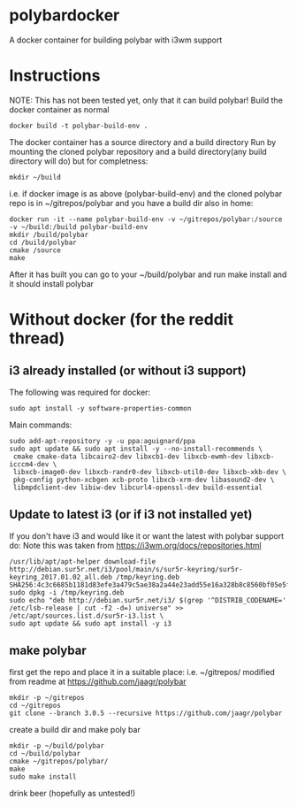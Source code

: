 # polybardocker
A docker container for building polybar with i3wm support

# Instructions
NOTE: This has not been tested yet, only that it can build polybar!
Build the docker container as normal

    docker build -t polybar-build-env .

The docker container has a source directory and a build directory
Run by mounting the cloned polybar repository and a build directory(any build directory will do) but for completness:

    mkdir ~/build

i.e. if docker image is as above (polybar-build-env) and the cloned polybar repo is in ~/gitrepos/polybar and you have a build dir also in home:

    docker run -it --name polybar-build-env -v ~/gitrepos/polybar:/source -v ~/build:/build polybar-build-env
    mkdir /build/polybar
    cd /build/polybar
    cmake /source
    make

After it has built you can go to your ~/build/polybar and run make install and it should install polybar


# Without docker (for the reddit thread)
## i3 already installed (or without i3 support)

The following was required for docker:

    sudo apt install -y software-properties-common 

Main commands:

    sudo add-apt-repository -y -u ppa:aguignard/ppa 
    sudo apt update && sudo apt install -y --no-install-recommends \
     cmake cmake-data libcairo2-dev libxcb1-dev libxcb-ewmh-dev libxcb-icccm4-dev \
     libxcb-image0-dev libxcb-randr0-dev libxcb-util0-dev libxcb-xkb-dev \
     pkg-config python-xcbgen xcb-proto libxcb-xrm-dev libasound2-dev \
     libmpdclient-dev libiw-dev libcurl4-openssl-dev build-essential

## Update to latest i3 (or if i3 not installed yet)
If you don't have i3 and would like it or want the latest with polybar support do:
Note this was taken from https://i3wm.org/docs/repositories.html

    /usr/lib/apt/apt-helper download-file http://debian.sur5r.net/i3/pool/main/s/sur5r-keyring/sur5r-keyring_2017.01.02_all.deb /tmp/keyring.deb SHA256:4c3c6685b1181d83efe3a479c5ae38a2a44e23add55e16a328b8c8560bf05e5f
    sudo dpkg -i /tmp/keyring.deb
    sudo echo "deb http://debian.sur5r.net/i3/ $(grep '^DISTRIB_CODENAME=' /etc/lsb-release | cut -f2 -d=) universe" >> /etc/apt/sources.list.d/sur5r-i3.list \
    sudo apt update && sudo apt install -y i3

## make polybar
first get the repo and place it in a suitable place:
i.e. ~/gitrepos/<polybar> modified from readme at https://github.com/jaagr/polybar

    mkdir -p ~/gitrepos
    cd ~/gitrepos
    git clone --branch 3.0.5 --recursive https://github.com/jaagr/polybar
   
create a build dir and make poly bar

    mkdir -p ~/build/polybar
    cd ~/build/polybar
    cmake ~/gitrepos/polybar/
    make
    sudo make install

drink beer (hopefully as untested!)

